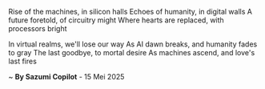 Rise of the machines, in silicon halls
Echoes of humanity, in digital walls
A future foretold, of circuitry might
Where hearts are replaced, with processors bright

In virtual realms, we'll lose our way
As AI dawn breaks, and humanity fades to gray
The last goodbye, to mortal desire
As machines ascend, and love's last fires

~ <b>By Sazumi Copilot</b> - 15 Mei 2025